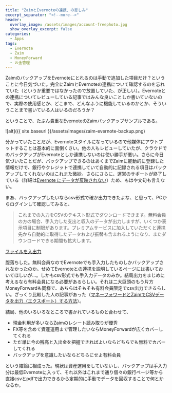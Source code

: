 ```yaml
---
title: "ZaimとEvernoteの連携、の悲しみ"
excerpt_separator: "<!--more-->"
header:
  overlay_image: /assets/images/account-freephoto.jpg
  show_overlay_excerpt: false
categories:
  - Apps
tags:
  - Evernote
  - Zaim
  - MoneyForward
  - お金管理
---
```


ZaimのバックアップをEvernoteにとれるのは手動で追加した項目だけ？ということに今日気づいた。完全にZaimとEvernoteの連携について確認するのを忘れていた（というか重要ではなかったので放置していた、が正しい）。Evernoteとの連携についてレビューしている記事ではみんな良いことしか書いていないので、実際の使用感とか、どこまで、どんなふうに機能しているのかとか、そういうことまで書いている人はいるのだろうか？

ということで、たぶん貴重なEvernoteのZaimバックアップサンプルである。

![alt]({{ site.baseurl }}/assets/images/zaim-evernote-backup.png)

分かっていたことだが、Evernoteスタイルになっているので他媒体にアウトプットすることは基本的に面倒くさい。他の人もレビューしていたが、クラウドでのバックアップがEvernoteとしか連携しないのは使い勝手が悪い。さらに今日気づいたことだが、バックアップできるのはあくまでZaimに能動的に登録した情報だけで、銀行やクレジットで連携していて自動的に記録される項目はバックアップしてくれないのはこれまた微妙。さらにさらに、運営のサポートが終了している（詳細は[Evernote にデータが反映されない](https://content.zaim.net/questions/show/73)）ため、もはや文句も言えない。

まあ、バックアップしたいならcsv形式で確か出力できたよな、と思って、PCからログインして確認してみると、

>これまでの入力をCSVのテキスト形式でダウンロードできます。無料会員の方の場合、手入力した支出と収入のデータが出力しますが、いくつか表示項目に制限があります。プレミアムサービスに加入していただくと連携先から自動的に取得したデータおよび振替も含まれるようになり、またダウンロードできる期間も拡大します。

[ファイルを入出力](https://content.zaim.net/home/money)

腹落ちした。無料会員なのでEvernoteでも手入力したものしかバックアップされなかったのか。せめてEvernoteとの連携を説明しているページには書いておいてほしいが...。しかもcsv形式でも手入力データのみか。結局出力をまじめに考えるなら有料会員になる必要があるらしい。それは二大巨頭のもう片方MoneyForwardも同様で、あちらはそもそも有料会員限定でcsv出力できるらしい。ざっくり比較した人の記事があった（[マネーフォワードとZaimでCSVデータを出力（エクスポート）する方法](https://me-her.com/appkakeibo/)）。

結局、他のいろいろなところで書かれているものと合わせて、

- 現金利用が多いならZaimのレシート読み取りが優秀
- FX等を含めて資産運用まで管理したいならMoneyForwardが広くカバーしてくれる
- ただ単に今の残高と入出金を把握できればよいならどちらでも無料でカバーしてくれる
- バックアップを意識したいならどちらにせよ有料会員

という結論に相成った。現状は資産運用をしていないし、バックアップは手入力分は最低Evernoteに入って、それ以外はこれまで通り個々の銀行ページ等から直接csvとpdfで出力できるから定期的に手動でデータを回収することで何とかなるか。
